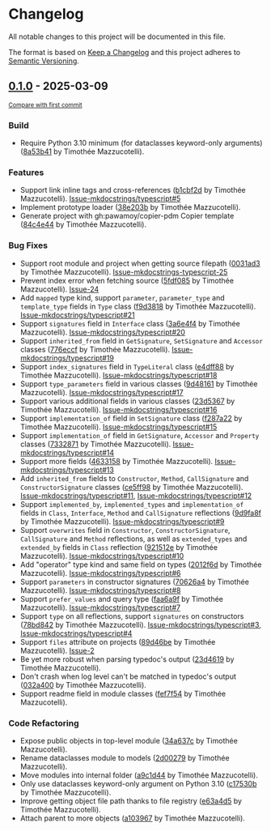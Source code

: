 # Changelog

All notable changes to this project will be documented in this file.

The format is based on [Keep a Changelog](http://keepachangelog.com/en/1.0.0/)
and this project adheres to [Semantic Versioning](http://semver.org/spec/v2.0.0.html).

<!-- insertion marker -->
## [0.1.0](https://github.com/mkdocstrings/griffe-typedoc/releases/tag/0.1.0) - 2025-03-09

<small>[Compare with first commit](https://github.com/mkdocstrings/griffe-typedoc/compare/b45ec86ea0170938f0daec03e4b788cb1c6e9222...0.1.0)</small>

### Build

- Require Python 3.10 minimum (for dataclasses keyword-only arguments) ([8a53b41](https://github.com/mkdocstrings/griffe-typedoc/commit/8a53b41664a9939f83773d55132be4aaac83efd1) by Timothée Mazzucotelli).

### Features

- Support link inline tags and cross-references ([b1cbf2d](https://github.com/mkdocstrings/griffe-typedoc/commit/b1cbf2db36b8e5f9d902d819d91a6ff04156cceb) by Timothée Mazzucotelli). [Issue-mkdocstrings/typescript#5](https://github.com/mkdocstrings/typescript/issues/5)
- Implement prototype loader ([38e203b](https://github.com/mkdocstrings/griffe-typedoc/commit/38e203bee817b5238096df714b7f28e0d6383350) by Timothée Mazzucotelli).
- Generate project with gh:pawamoy/copier-pdm Copier template ([84c4e44](https://github.com/mkdocstrings/griffe-typedoc/commit/84c4e44d7449b13fee183e748b8252771215a152) by Timothée Mazzucotelli).

### Bug Fixes

- Support root module and project when getting source filepath ([0031ad3](https://github.com/mkdocstrings/griffe-typedoc/commit/0031ad3a7e6531f4a30e12f60279d83d168a452e) by Timothée Mazzucotelli). [Issue-mkdocstrings-typescript-25](https://github.com/mkdocstrings/typescript/issues/25)
- Prevent index error when fetching source ([5fdf085](https://github.com/mkdocstrings/griffe-typedoc/commit/5fdf085abaaa4886c6daf6463fb27b2a296c18fe) by Timothée Mazzucotelli). [Issue-24](https://github.com/mkdocstrings/typescript/issues/24)
- Add `mapped` type kind, support `parameter`, `parameter_type` and `template_type` fields in `Type` class ([f9d3818](https://github.com/mkdocstrings/griffe-typedoc/commit/f9d3818199851531dacaf4c915a20ca0b9e6d8b8) by Timothée Mazzucotelli). [Issue-mkdocstrings/typescript#21](https://github.com/mkdocstrings/typescript/issues/21)
- Support `signatures` field in `Interface` class ([3a6e4f4](https://github.com/mkdocstrings/griffe-typedoc/commit/3a6e4f4b6f37bd0d37837450e8c5c9ac75b2859d) by Timothée Mazzucotelli). [Issue-mkdocstrings/typescript#20](https://github.com/mkdocstrings/typescript/issues/20)
- Support `inherited_from` field in `GetSignature`, `SetSignature` and `Accessor` classes ([776eccf](https://github.com/mkdocstrings/griffe-typedoc/commit/776eccf66c232efc8925c5e93f0b29bf107099dd) by Timothée Mazzucotelli). [Issue-mkdocstrings/typescript#19](https://github.com/mkdocstrings/typescript/issues/19)
- Support `index_signatures` field in `TypeLiteral` class ([e4dff88](https://github.com/mkdocstrings/griffe-typedoc/commit/e4dff881e5025bbbfceea58ce6b157613171bbba) by Timothée Mazzucotelli). [Issue-mkdocstrings/typescript#18](https://github.com/mkdocstrings/typescript/issues/18)
- Support `type_parameters` field in various classes ([9d48161](https://github.com/mkdocstrings/griffe-typedoc/commit/9d48161d2298511a5f4c85b5c583b8bdf16ab9cf) by Timothée Mazzucotelli). [Issue-mkdocstrings/typescript#17](https://github.com/mkdocstrings/typescript/issues/17)
- Support various additional fields in various classes ([23d5367](https://github.com/mkdocstrings/griffe-typedoc/commit/23d5367df54144f3f342be7e258288efc07ad278) by Timothée Mazzucotelli). [Issue-mkdocstrings/typescript#16](https://github.com/mkdocstrings/typescript/issues/16)
- Support `implementation_of` field in `SetSignature` class ([f287a22](https://github.com/mkdocstrings/griffe-typedoc/commit/f287a22e989f886909ef5070e611773558a02712) by Timothée Mazzucotelli). [Issue-mkdocstrings/typescript#15](https://github.com/mkdocstrings/typescript/issues/15)
- Support `implementation_of` field in `GetSignature`, `Accessor` and `Property` classes ([7332871](https://github.com/mkdocstrings/griffe-typedoc/commit/7332871048d02aeb5cda619ffe88b5b102e7012e) by Timothée Mazzucotelli). [Issue-mkdocstrings/typescript#14](https://github.com/mkdocstrings/typescript/issues/14)
- Support more fields ([4633158](https://github.com/mkdocstrings/griffe-typedoc/commit/46331581b63bfba48816ad0a6978565cd97fa324) by Timothée Mazzucotelli). [Issue-mkdocstrings/typescript#13](https://github.com/mkdocstrings/typescript/issues/13)
- Add `inherited_from` fields to `Constructor`, `Method`, `CallSignature` and `ConstructorSignature` classes ([ce5ff98](https://github.com/mkdocstrings/griffe-typedoc/commit/ce5ff984d386890f1302bd09a00c37026219addd) by Timothée Mazzucotelli). [Issue-mkdocstrings/typescript#11](https://github.com/mkdocstrings/typescript/issues/11), [Issue-mkdocstrings/typescript#12](https://github.com/mkdocstrings/typescript/issues/12)
- Support `implemented_by`, `implemented_types` and `implementation_of` fields in `Class`, `Interface`, `Method` and `CallSignature` reflections ([9d9fa8f](https://github.com/mkdocstrings/griffe-typedoc/commit/9d9fa8f698f98feb8eb34865d06dc35326cae274) by Timothée Mazzucotelli). [Issue-mkdocstrings/typescript#9](https://github.com/mkdocstrings/typescript/issues/9)
- Support `overwrites` field in `Constructor`, `ConstructorSignature`, `CallSignature` and `Method` reflections, as well as `extended_types` and `extended_by` fields in `Class` reflection ([921512e](https://github.com/mkdocstrings/griffe-typedoc/commit/921512e58029bf12f5142a76b9031a013764ca37) by Timothée Mazzucotelli). [Issue-mkdocstrings/typescript#10](https://github.com/mkdocstrings/typescript/issues/10)
- Add "operator" type kind and same field on types ([2012f6d](https://github.com/mkdocstrings/griffe-typedoc/commit/2012f6d7a5490efc6e6adcb7d49a5a268e83dd58) by Timothée Mazzucotelli). [Issue-mkdocstrings/typescript#6](https://github.com/mkdocstrings/typescript/issues/6)
- Support `parameters` in constructor signatures ([70626a4](https://github.com/mkdocstrings/griffe-typedoc/commit/70626a453e3bf1b7c3868887382bb492648bf519) by Timothée Mazzucotelli). [Issue-mkdocstrings/typescript#8](https://github.com/mkdocstrings/typescript/issues/8)
- Support `prefer_values` and query type ([faa6a9f](https://github.com/mkdocstrings/griffe-typedoc/commit/faa6a9f31cb98080ad199608fff74b0af9cd6e34) by Timothée Mazzucotelli). [Issue-mkdocstrings/typescript#7](https://github.com/mkdocstrings/typescript/issues/7)
- Support `type` on all reflections, support `signatures` on constructors ([78bd842](https://github.com/mkdocstrings/griffe-typedoc/commit/78bd84255664e29d946344aec2dc7584c5e4e4dd) by Timothée Mazzucotelli). [Issue-mkdocstrings/typescript#3](https://github.com/mkdocstrings/typescript/issues/3), [Issue-mkdocstrings/typescript#4](https://github.com/mkdocstrings/typescript/issues/4)
- Support `files` attribute on projects ([89d46be](https://github.com/mkdocstrings/griffe-typedoc/commit/89d46bee949825d3b1316bdff03a5384c438621d) by Timothée Mazzucotelli). [Issue-2](https://github.com/mkdocstrings/typescript/issues/2)
- Be yet more robust when parsing typedoc's output ([23d4619](https://github.com/mkdocstrings/griffe-typedoc/commit/23d4619d49020e558b8b50070c2ea5baf1f253c4) by Timothée Mazzucotelli).
- Don't crash when log level can't be matched in typedoc's output ([032a400](https://github.com/mkdocstrings/griffe-typedoc/commit/032a4006ee56099ad741a1908728ae9c20de6a01) by Timothée Mazzucotelli).
- Support readme field in module classes ([fef7f54](https://github.com/mkdocstrings/griffe-typedoc/commit/fef7f54422c3b70862d916729d2aa876765e71a9) by Timothée Mazzucotelli).

### Code Refactoring

- Expose public objects in top-level module ([34a637c](https://github.com/mkdocstrings/griffe-typedoc/commit/34a637c9495e34f67c470317e2ba2ac3c3501bcb) by Timothée Mazzucotelli).
- Rename dataclasses module to models ([2d00279](https://github.com/mkdocstrings/griffe-typedoc/commit/2d00279507f4d4aaf90f3021208539c2b74896b6) by Timothée Mazzucotelli).
- Move modules into internal folder ([a9c1d44](https://github.com/mkdocstrings/griffe-typedoc/commit/a9c1d44ee329e6180535974dc7bcb39bd10ac308) by Timothée Mazzucotelli).
- Only use dataclasses keyword-only argument on Python 3.10 ([c17530b](https://github.com/mkdocstrings/griffe-typedoc/commit/c17530bdf46eca5b301a518d1a583d09840c05d1) by Timothée Mazzucotelli).
- Improve getting object file path thanks to file registry ([e63a4d5](https://github.com/mkdocstrings/griffe-typedoc/commit/e63a4d5b9b945e28b6680c522af57875241bafac) by Timothée Mazzucotelli).
- Attach parent to more objects ([a103967](https://github.com/mkdocstrings/griffe-typedoc/commit/a103967a3961eeed2749095deb750e37fde90023) by Timothée Mazzucotelli).
